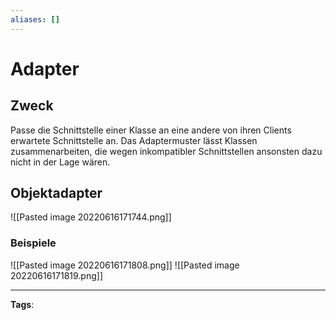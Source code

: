 ```yaml
---
aliases: []
---
```


# Adapter

## Zweck

Passe die Schnittstelle einer Klasse an eine andere von ihren Clients erwartete Schnittstelle an. Das Adaptermuster lässt Klassen zusammenarbeiten, die wegen inkompatibler Schnittstellen ansonsten dazu nicht in der Lage wären.

## Objektadapter

![[Pasted image 20220616171744.png]]

### Beispiele

![[Pasted image 20220616171808.png]]
![[Pasted image 20220616171819.png]]

---

**Tags**:
